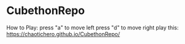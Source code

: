 # CubethonRepo
 How to Play:
 press "a" to move left 
 press "d" to move right
 play this: https://chaotichero.github.io/CubethonRepo/
